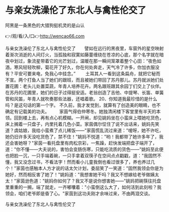 # 与亲女洗澡伦了东北人与禽性伦交了
阿黑是一条黑色的大猎狗挺机灵的是山认

👉/观/看/入/口👉http://wencao66.com

与亲女洗澡伦了东北人与禽性伦交了　　譬如在远行的黑夜里，车窗外的星空映射着渐次消逝的人间灯火，当孤独和寂寞如藤蔓缠绕在苍凉的心底，那个名字就在暗夜中划过，象流星带着它的光芒划过，温暖在那一瞬间笼罩着整个心田：“夜色如酒，寒风轻轻吹柳，菊花开了好久，你在何处奔走，天气冷了许多，你加衣服没有？平安可要来电，免我心中挂念。”
　　土耳其人一看到这条扁舟，就把它秘而不宣。两个打鱼人当了她们的跟班，而且被她们带回了苏丹那儿。苏丹就派她们处置花圃：老头儿处置菜蔬，年青人培养花卉。两名跟班跟其余园丁们交上了伙伴。在苏丹的花圃里，她们的日子过得挺安适。老翁创造了吉他、中提琴、长笛、单簧管和风笛，年青人就吹奏那些法器，还唱着歌。
	20、你知道我最珍惜的是什么吗？是这句话的第一个字。
不久前，我才发觉到，就算有了创造美的眼睛，也不确定有记载美的功夫。
　　家茵气得伯仲寒冬。她独清闲楼下客堂里有半天的本领。回到楼上去，再有点心机模糊。一开闸，却见姚妈坐在小蛮床上喂她吃货色，床上搁着一只盘子，内里托着几色小菜。家茵偶尔怔住了说不出话来，姚妈先笑道？虞姑娘，我给小蛮煮了点儿稀饭——"家茵慌乱流过来道："嗳呀，她不许吃，她仍旧许多天没吃货色了，禁不住！"姚妈不悦道："哟！我都带了她许多年了，我还会害她呀？"家茵一看托盘里有肉松京彩，一焦躁，赶快发端把盘子端开了，道："你不懂——大夫说的，害怕会变肠伤寒，只能吃流质的货色——"姚妈至此便也把脸一沉，一只手端着碗，一只手拿着双筷子在空间点点戳戳，道："我固然不懂，我又没念过书，不看法字！然而看小儿童我倒也看过很多了，养也养过几个！"家茵也感触本人方才说的话太欠计划，委屈笑了一笑道："固然我领会你是为她好，然而相反害了她了！"姚妈道："我想害她干吗？我又不想嫁给老爷做姨太太！"家茵逊色道："姚妈你如何了？我又不是说你想害她——"姚妈把碗筷往托盘里重重的一搁，端了就走，一齐嘟囔着："小蛮倒这么大了，如何活到此刻啦？我领会，咱们老爷即是昏了心。"家茵到这功夫刚才余味过来，不由两泪交谈。

与亲女洗澡伦了东北人与禽性伦交了

